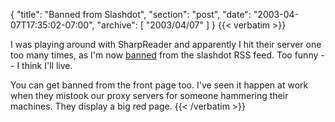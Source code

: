 {
  "title": "Banned from Slashdot",
  "section": "post",
  "date": "2003-04-07T17:35:02-07:00",
  "archive": [
    "2003/04/07"
  ]
}
{{< verbatim >}}
<p>I was playing around with SharpReader and apparently I hit their server one too many times, as I'm now <a href="http://slashdot.org/faq/accounts.shtml#ac1050">banned</a> from the slashdot RSS feed.  Too funny -- I think I'll live.
<p>You can get banned from the front page too.  I've seen it happen at work when they mistook our proxy servers for someone hammering their machines.  They display a big red page.
{{< /verbatim >}}
